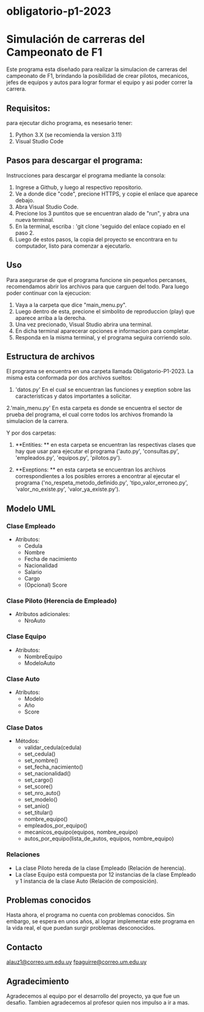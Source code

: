 # obligatorio-p1-2023
# Simulación de carreras del Campeonato de F1
Este programa esta diseñado para realizar la simulacion de carreras del campeonato de F1,
brindando la posibilidad de crear pilotos, mecanicos, jefes de equipos y autos para lograr formar el equipo
y asi poder correr la carrera.

## Requisitos:
para ejecutar dicho programa, es nesesario tener:
1. Python 3.X (se recomienda la version 3.11)
2. Visual Studio Code

## Pasos para descargar el programa:
Instrucciones para descargar el programa mediante la consola:
1. Ingrese a Github, y luego al respectivo repositorio.
2. Ve a donde dice "code", precione HTTPS, y copie el enlace que aparece debajo.
3. Abra Visual Studio Code.
4. Precione los 3 puntitos que se encuentran alado de "run", y abra una nueva terminal.
5. En la terminal, escriba : 'git clone 'seguido del enlace copiado en el paso 2.
6. Luego de estos pasos, la copia del proyecto se encontrara en tu computador, listo para comenzar a ejecutarlo.

## Uso
Para asegurarse de que el programa funcione sin pequeños percanses,
recomendamos abrir los archivos para que carguen del todo.
Para luego poder continuar con la ejecucion:
1. Vaya a la carpeta que dice "main_menu.py".
2. Luego dentro de esta, precione el simbolito de reproduccion (play) que aparece arriba a la derecha.
3. Una vez precionado, Visual Studio abrira una terminal.
4. En dicha terminal aparecerar opciones e informacion para completar.
5. Responda en la misma terminal, y el programa seguira corriendo solo.


## Estructura de archivos
El programa se encuentra en una carpeta llamada Obligatorio-P1-2023.
La misma esta conformada por dos archivos sueltos: 
1. 'datos.py'
En el cual se encuentran las funciones y exeption sobre las caracteristicas y datos importantes a solicitar.

2.'main_menu.py'
En esta carpeta es donde se encuentra el sector de prueba del programa, el cual corre todos los archivos fromando la simulacion de la carrera.

Y por dos carpetas:
1. **Entities: ** en esta carpeta se encuentran las respectivas clases que hay que usar para ejecutar el programa 
('auto.py', 'consultas.py', 'empleados.py', 'equipos.py', 'pilotos.py').

2. **Exeptions: ** en esta carpeta se encuentran los archivos correspondientes a los posibles errores a encontrar al ejecutar el programa ('no_respeta_metodo_definido.py', 'tipo_valor_erroneo.py', 'valor_no_existe.py', 'valor_ya_existe.py').

## Modelo UML
### Clase Empleado
- Atributos:
  - Cedula
  - Nombre
  - Fecha de nacimiento
  - Nacionalidad
  - Salario
  - Cargo
  - (Opcional) Score

### Clase Piloto (Herencia de Empleado)
- Atributos adicionales:
  - NroAuto

### Clase Equipo
- Atributos:
  - NombreEquipo
  - ModeloAuto

### Clase Auto
- Atributos:
  - Modelo
  - Año
  - Score

### Clase Datos
- Métodos:
  - validar_cedula(cedula)
  - set_cedula()
  - set_nombre()
  - set_fecha_nacimiento()
  - set_nacionalidad()
  - set_cargo()
  - set_score()
  - set_nro_auto()
  - set_modelo()
  - set_anio()
  - set_titular()
  - nombre_equipo()
  - empleados_por_equipo()
  - mecanicos_equipo(equipos, nombre_equipo)
  - autos_por_equipo(lista_de_autos, equipos, nombre_equipo)
### Relaciones
- La clase Piloto hereda de la clase Empleado (Relación de herencia).
- La clase Equipo está compuesta por 12 instancias de la clase Empleado y 1 instancia de la clase Auto (Relación de composición).

## Problemas conocidos
Hasta ahora, el programa no cuenta con problemas conocidos.
Sin embargo, se espera en unos años, al lograr implementar este programa en la vida real, el que puedan surgir problemas desconocidos.

## Contacto
alauz1@correo.um.edu.uy
fpaguirre@correo.um.edu.uy

## Agradecimiento
Agradecemos al equipo por el desarrollo del proyecto, ya que fue un desafio. Tambien agradecemos al profesor quien nos impulso a ir a mas.
